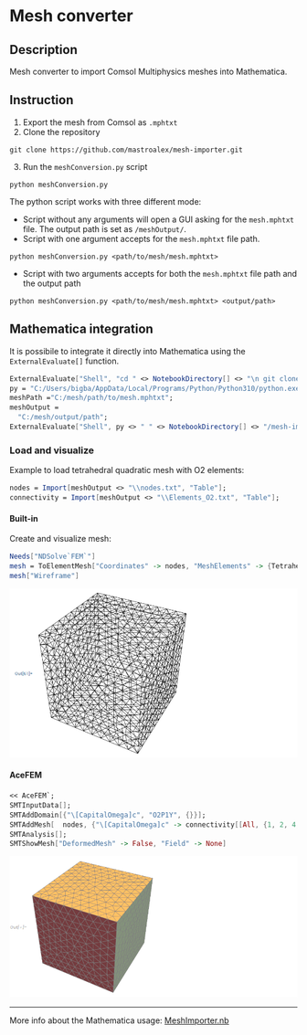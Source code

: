 # Mesh converter
## Description
Mesh converter to import Comsol Multiphysics meshes into Mathematica.

## Instruction

1. Export the mesh from Comsol as `.mphtxt` 
2. Clone the repository

```shell
git clone https://github.com/mastroalex/mesh-importer.git
```

3. Run the `meshConversion.py` script

```shell
python meshConversion.py
```

The python script works with three different mode:
- Script without any arguments will open a GUI asking for the `mesh.mphtxt` file. The output path is set as `/meshOutput/`.
- Script with one argument accepts for the `mesh.mphtxt` file path.

```shell
python meshConversion.py <path/to/mesh/mesh.mphtxt>
```
- Script with two arguments accepts for both the `mesh.mphtxt` file path and the output path

```shell
python meshConversion.py <path/to/mesh/mesh.mphtxt> <output/path>
```

## Mathematica integration

It is possibile to integrate it directly into Mathematica using the `ExternalEvaluate[]` function.

```mathematica
ExternalEvaluate["Shell", "cd " <> NotebookDirectory[] <> "\n git clone \ https://github.com/mastroalex/mesh-importer.git "]
py = "C:/Users/bigba/AppData/Local/Programs/Python/Python310/python.exe";
meshPath ="C:/mesh/path/to/mesh.mphtxt";
meshOutput = 
  "C:/mesh/output/path";
ExternalEvaluate["Shell", py <> " " <> NotebookDirectory[] <> "/mesh-importer/meshConversion.py" <> " " <> meshPath <> " " <>   meshOutput]
```

### Load and visualize

Example to load tetrahedral quadratic mesh with O2 elements:

```mathematica
nodes = Import[meshOutput <> "\\nodes.txt", "Table"];
connectivity = Import[meshOutput <> "\\Elements_O2.txt", "Table"];
```

#### Built-in 

Create and visualize mesh: 

```mathematica
Needs["NDSolve`FEM`"]
mesh = ToElementMesh["Coordinates" -> nodes, "MeshElements" -> {TetrahedronElement[connectivity[[All, {1, 2, 4, 3}]]]}]
mesh["Wireframe"]
```

![Alt text](https://github.com/mastroalex/mesh-importer/blob/main/data/mesh1.png)


#### AceFEM

```mathematica
<< AceFEM`;
SMTInputData[];
SMTAddDomain[{"\[CapitalOmega]c", "O2P1Y", {}}];
SMTAddMesh[  nodes, {"\[CapitalOmega]c" -> connectivity[[All, {1, 2, 4, 3, 5, 9, 8, 6, 7, 10}]]}];
SMTAnalysis[];
SMTShowMesh["DeformedMesh" -> False, "Field" -> None]
```

![Alt text](https://github.com/mastroalex/mesh-importer/blob/main/data/mesh2.png)

---

More info about the Mathematica usage: [MeshImporter.nb](https://github.com/mastroalex/mesh-importer/blob/main/data/MeshConverter.nb)

